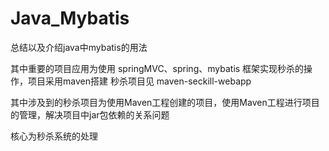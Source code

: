 # Java_Mybatis

总结以及介绍java中mybatis的用法

其中重要的项目应用为使用  springMVC、spring、mybatis 框架实现秒杀的操作，项目采用maven搭建 
秒杀项目见 maven-seckill-webapp

其中涉及到的秒杀项目为使用Maven工程创建的项目，使用Maven工程进行项目的管理，解决项目中jar包依赖的关系问题

核心为秒杀系统的处理








